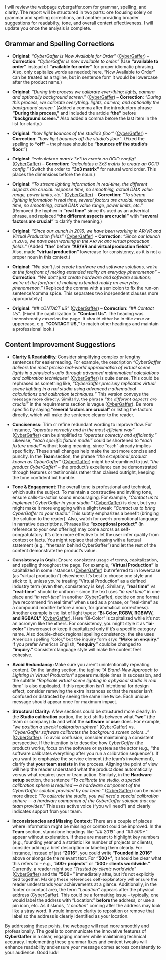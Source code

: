 I will review the webpage cybergaffer.com for grammar, spelling, and clarity. The report will be structured in two parts: one focusing solely on grammar and spelling corrections, and another providing broader suggestions for readability, tone, and overall content effectiveness. I will update you once the analysis is complete.

## Grammar and Spelling Corrections

- **Original**: *“CyberGaffer is Now Available for Order”* ([CyberGaffer](https://cybergaffer.com/#:~:text=CyberGaffer%20is%20Now%20Available%20for,Order)) – **Correction**: *“CyberGaffer is now available to order.”* (Use **“available to order”** instead of **“available for order”** for proper idiomatic phrasing. Also, only capitalize words as needed; here, “Now Available to Order” can be treated as a tagline, but in sentence form it would be lowercase after the product name.)

- **Original**: *“During this process we calibrate everything: lights, camera and optionally background screen.”* ([CyberGaffer](https://cybergaffer.com/#:~:text=The%20sequence%20is%20recorded%20on,camera%20and%20optionally%20background%20screen)) – **Correction**: *“During this process, we calibrate everything: lights, camera, and optionally the background screen.”* (Added a comma after the introductory phrase **“During this process,”** and included the article **“the”** before **“background screen.”** Also added a comma before the last item in the list for clarity.)

- **Original**: *“how light bounces of the studio’s floor”* ([CyberGaffer](https://cybergaffer.com/#:~:text=This%20model%20considers%20not%20only,these%20reflections%20contribute%20to%20the)) – **Correction**: *“how light bounces off the studio’s floor”*. (Fixed the spelling to **“off”** – the phrase should be **“bounces off the studio’s floor.”**)

- **Original**: *“calculates a matrix 3x3 to create an OCIO config”* ([CyberGaffer](https://cybergaffer.com/#:~:text=CyberGaffer%20software%20calibrates%20the%20background,the%20colors%20from%20Unreal%20Engine)) – **Correction**: *“calculates a 3x3 matrix to create an OCIO config.”* (Switch the order to **“3x3 matrix”** for natural word order. This places the dimensions before the noun.)

- **Original**: *“To stream lighting information in real-time, the different aspects are crucial: response time, no smoothing, actual DMX value range, power limits, etc.”* ([CyberGaffer](https://cybergaffer.com/#:~:text=Virtual%20Production%20imposes%20additional%20requirements,value%20range%2C%20power%20limits%2C%20etc)) – **Correction**: *“To stream lighting information in real time, several factors are crucial: response time, no smoothing, actual DMX value range, power limits, etc.”* (Removed the hyphen in **“real time”** since it’s used as an adverbial phrase, and replaced **“the different aspects are crucial”** with **“several factors are crucial”** to clarify the meaning.)

- **Original**: *“Since our launch in 2016, we have been working in AR/VR and Virtual Production fields”* ([CyberGaffer](https://cybergaffer.com/#:~:text=We%20are%20Antilatency%2C%20the%C2%A0team%20behind,the%C2%A0exceptional%20product%20known%20as%20CyberGaffer)) – **Correction**: *“Since our launch in 2016, we have been working in the AR/VR and virtual production fields.”* (Added **“the”** before **“AR/VR and virtual production fields”**. Also, made **“virtual production”** lowercase for consistency, as it is not a proper noun in this context.)

- **Original**: *“We don’t just create hardware and software solutions, we’re at the forefront of making extended reality an everyday phenomenon”* – **Correction**: *“We don’t just create hardware and software solutions; we’re at the forefront of making extended reality an everyday phenomenon.”* (Replaced the comma with a semicolon to fix the run-on sentence/comma splice. This separates two independent clauses more appropriately.)

- **Original**: *“## cONTACT uS”* ([CyberGaffer](https://cybergaffer.com/#:~:text=Location)) – **Correction**: *“## Contact Us”*. (Fixed the capitalization to **“Contact Us”**. The heading was inconsistently cased on the page. It should either be in title case or uppercase, e.g. **“CONTACT US,”** to match other headings and maintain a professional look.)

## Content Improvement Suggestions

- **Clarity & Readability:** Consider simplifying complex or lengthy sentences for easier reading. For example, the description *“CyberGaffer delivers the most precise real-world approximation of virtual scene lights in a physical studio through advanced mathematical calculations and calibration techniques”* ([CyberGaffer](https://cybergaffer.com/#:~:text=A%20Scientific%20Approach)) is quite dense. This could be rephrased as something like, *“CyberGaffer precisely replicates virtual scene lighting in a real studio using advanced mathematical calculations and calibration techniques.”* This version conveys the message more directly. Similarly, the phrase *“the different aspects are crucial”* in the requirements section is vague ([CyberGaffer](https://cybergaffer.com/#:~:text=Virtual%20Production%20imposes%20additional%20requirements,value%20range%2C%20power%20limits%2C%20etc)). Be more specific by saying **“several factors are crucial”** or listing the factors directly, which will make the sentence clearer to the reader.

- **Conciseness:** Trim or refine redundant wording to improve flow. For instance, *“operates correctly and in the most efficient way”* ([CyberGaffer](https://cybergaffer.com/#:~:text=We%20work%20directly%20with%20light,in%20the%20most%20efficient%20way)) can be simplified to *“operates correctly and efficiently.”* Likewise, *“each specific fixture model”* could be shortened to *“each fixture model”* without losing meaning, since “each” already implies specificity. These small changes help make the text more concise and punchy. In the **Team** section, the phrase *“the exceptional product known as CyberGaffer”* ([CyberGaffer](https://cybergaffer.com/#:~:text=Team)) might be streamlined to just *“the product CyberGaffer”* – the product’s excellence can be demonstrated through features or testimonials rather than claimed outright, keeping the tone confident but humble.

- **Tone & Engagement:** The overall tone is professional and technical, which suits the subject. To maintain a constructive and inviting tone, ensure calls-to-action sound encouraging. For example, *“Contact us to implement CyberGaffer in your studio.”* ([CyberGaffer](https://cybergaffer.com/#:~:text=fixtures%20only%20support%20DMX%2C%20use,Color%2C%20RGBW%2C%20RGBWW%2C%20and%20RGBACL)) is clear, but you might make it more engaging with a slight tweak: *“Contact us to bring CyberGaffer to your studio.”* This subtly emphasizes a benefit (bringing the solution to the reader). Also, watch for overly promotional language in narrative descriptions. Phrases like **“exceptional product”** (in reference to your own offering) may come across as self-congratulatory. It’s often more effective to let the user infer quality from context or facts. You might replace that phrasing with a factual statement (e.g., “the team behind CyberGaffer”) and let the rest of the content demonstrate the product’s value.

- **Consistency in Style:** Ensure consistent usage of terms, capitalization, and spelling throughout the page. For example, **“Virtual Production”** is capitalized in some instances ([CyberGaffer](https://cybergaffer.com/#:~:text=known%20as%20CyberGaffer)) but referred to in lowercase (as “virtual production”) elsewhere. It’s best to choose one style and stick to it, unless you’re treating “Virtual Production” as a defined industry term (even then, consistency is key). Similarly, **“real time”** vs **“real-time”** should be uniform – since the text uses *“in real time”* in one place and *“in real-time”* in another ([CyberGaffer](https://cybergaffer.com/#:~:text=Virtual%20Production%20imposes%20additional%20requirements,value%20range%2C%20power%20limits%2C%20etc)), decide on one format (we recommend “in real time” when used as a phrase, or “real-time” as a compound modifier before a noun, for grammatical correctness). Another example is the list of light types: **“Bi-Color, RGBW, RGBWW, and RGBACL”** ([CyberGaffer](https://cybergaffer.com/#:~:text=CyberGaffer%20software%20controls%20light%20fixtures,Color%2C%20RGBW%2C%20RGBWW%2C%20and%20RGBACL)). Here “Bi-Color” is capitalized while it’s not an acronym like the others. For consistency, you might style it as **“bi-color”** (lowercase) or keep it capitalized only if it’s a specific category name. Also double-check regional spelling consistency: the site uses American spelling “color,” but the inquiry form says **“Make an enquiry.”** If you prefer American English, **“enquiry”** could be changed to **“inquiry.”** Consistent language style will make the content feel cohesive.

- **Avoid Redundancy:** Make sure you aren’t unintentionally repeating content. On the landing section, the tagline *“A Brand-New Approach to Lighting in Virtual Production”* appears multiple times in succession, and the subtitle *“Replicate virtual scene lighting in a physical studio in real time”* is also duplicated. If this repetition isn’t intentional for design effect, consider removing the extra instances so that the reader isn’t confused or distracted by seeing the same line twice. Each unique message should appear once for maximum impact.

- **Structural Clarity:** A few sections could be structured more clearly. In the **Studio calibration** portion, the text shifts between what **“we”** (the team or company) do and what the **software** or **user** does. For example, *“we position a special calibration sphere”* ([CyberGaffer](https://cybergaffer.com/#:~:text=Once%20the%20light%20fixtures%20in,sphere%20and%20run%20a%C2%A0calibration%20sequence)) vs. *“CyberGaffer software calibrates the background screen colors…”* ([CyberGaffer](https://cybergaffer.com/#:~:text=displayed%20on%20the%20LED,the%20colors%20from%20Unreal%20Engine)). To avoid confusion, consider maintaining a consistent perspective. If the intention is to describe how *CyberGaffer* (the product) works, focus on the software or system as the actor (e.g., “the software calibrates everything after you run a calibration sequence”). If you want to emphasize the service element (the team’s involvement), clarify that **your team assists** in the process. Aligning the point of view will help the reader understand what the product does automatically versus what requires user or team action. Similarly, in the **Hardware setup** section, the sentence *“To calibrate the studio, a special calibration sphere is required — a hardware component of the CyberGaffer solution provided by our team.”* ([CyberGaffer](https://cybergaffer.com/#:~:text=It%20is%20recommended%20to%20place,solution%20provided%20by%20our%20team)) can be made more direct: *“To calibrate the studio, you will need a special calibration sphere — a hardware component of the CyberGaffer solution that our team provides.”* This uses active voice (“you will need”) and clearly indicates support from your team.

- **Inconsistencies and Missing Context:** There are a couple of places where information might be missing or context could be improved. In the **Team** section, standalone headings like *“## 2016”* and *“## 500+”* appear without explanation. If these are meant to highlight key numbers (e.g., founding year and a statistic like number of projects or clients), consider adding a brief description or labeling them clearly. For instance, instead of just **“2016”**, you could write **“Founded in 2016”** above or alongside the relevant text. For **“500+”**, it should be clear what this refers to – e.g., **“500+ projects”** or **“500+ clients worldwide.”** Currently, a reader might see *“Trusted by clients worldwide”* ([CyberGaffer](https://cybergaffer.com/#:~:text=We%20don%E2%80%99t%20just%20create%20hardware,making%20extended%20reality%20an%C2%A0everyday%20phenomenon)) and the **“500+”** immediately after, but it’s not explicitly tied together. Making these references self-explanatory will ensure the reader understands your achievements at a glance. Additionally, in the footer or contact area, the term *“Location”* appears after the physical address ([CyberGaffer](https://cybergaffer.com/#:~:text=%C2%A9%202025%20CyberGaffer,Personal%20data%20processing%20policy)). This could be a formatting issue – typically, one would label the address with “Location:” **before** the address, or use a pin icon, etc. As it stands, *“Location”* coming after the address may look like a stray word. It would improve clarity to reposition or remove that label so the address is clearly identified as your location. 

By addressing these points, the webpage will read more smoothly and professionally. The goal is to communicate the innovative features of **CyberGaffer** in a clear, engaging manner while maintaining technical accuracy. Implementing these grammar fixes and content tweaks will enhance readability and ensure your message comes across consistently to your audience. Good luck!